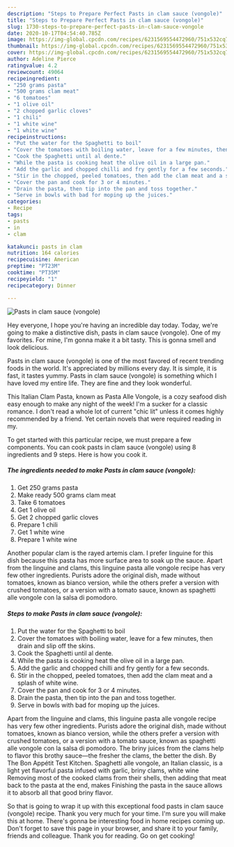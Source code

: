 ```yaml
---
description: "Steps to Prepare Perfect Pasts in clam sauce (vongole)"
title: "Steps to Prepare Perfect Pasts in clam sauce (vongole)"
slug: 1730-steps-to-prepare-perfect-pasts-in-clam-sauce-vongole
date: 2020-10-17T04:54:40.785Z
image: https://img-global.cpcdn.com/recipes/6231569554472960/751x532cq70/pasts-in-clam-sauce-vongole-recipe-main-photo.jpg
thumbnail: https://img-global.cpcdn.com/recipes/6231569554472960/751x532cq70/pasts-in-clam-sauce-vongole-recipe-main-photo.jpg
cover: https://img-global.cpcdn.com/recipes/6231569554472960/751x532cq70/pasts-in-clam-sauce-vongole-recipe-main-photo.jpg
author: Adeline Pierce
ratingvalue: 4.2
reviewcount: 49064
recipeingredient:
- "250 grams pasta"
- "500 grams clam meat"
- "6 tomatoes"
- "1 olive oil"
- "2 chopped garlic cloves"
- "1 chili"
- "1 white wine"
- "1 white wine"
recipeinstructions:
- "Put the water for the Spaghetti to boil"
- "Cover the tomatoes with boiling water, leave for a few minutes, then drain and slip off the skins."
- "Cook the Spaghetti until al dente."
- "While the pasta is cooking heat the olive oil in a large pan."
- "Add the garlic and chopped chilli and fry gently for a few seconds."
- "Stir in the chopped, peeled tomatoes, then add the clam meat and a splash of white wine."
- "Cover the pan and cook for 3 or 4 minutes."
- "Drain the pasta, then tip into the pan and toss together."
- "Serve in bowls with bad for moping up the juices."
categories:
- Recipe
tags:
- pasts
- in
- clam

katakunci: pasts in clam 
nutrition: 164 calories
recipecuisine: American
preptime: "PT23M"
cooktime: "PT35M"
recipeyield: "1"
recipecategory: Dinner

---
```



![Pasts in clam sauce (vongole)](https://img-global.cpcdn.com/recipes/6231569554472960/751x532cq70/pasts-in-clam-sauce-vongole-recipe-main-photo.jpg)

Hey everyone, I hope you're having an incredible day today. Today, we're going to make a distinctive dish, pasts in clam sauce (vongole). One of my favorites. For mine, I'm gonna make it a bit tasty. This is gonna smell and look delicious.

Pasts in clam sauce (vongole) is one of the most favored of recent trending foods in the world. It's appreciated by millions every day. It is simple, it is fast, it tastes yummy. Pasts in clam sauce (vongole) is something which I have loved my entire life. They are fine and they look wonderful.

This Italian Clam Pasta, known as Pasta Alle Vongole, is a cozy seafood dish easy enough to make any night of the week! I&#39;m a sucker for a classic romance. I don&#39;t read a whole lot of current &#34;chic lit&#34; unless it comes highly recommended by a friend. Yet certain novels that were required reading in my.


To get started with this particular recipe, we must prepare a few components. You can cook pasts in clam sauce (vongole) using 8 ingredients and 9 steps. Here is how you cook it.

<!--inarticleads1-->

##### The ingredients needed to make Pasts in clam sauce (vongole):

1. Get 250 grams pasta
1. Make ready 500 grams clam meat
1. Take 6 tomatoes
1. Get 1 olive oil
1. Get 2 chopped garlic cloves
1. Prepare 1 chili
1. Get 1 white wine
1. Prepare 1 white wine


Another popular clam is the rayed artemis clam. I prefer linguine for this dish because this pasta has more surface area to soak up the sauce. Apart from the linguine and clams, this linguine pasta alle vongole recipe has very few other ingredients. Purists adore the original dish, made without tomatoes, known as bianco version, while the others prefer a version with crushed tomatoes, or a version with a tomato sauce, known as spaghetti alle vongole con la salsa di pomodoro. 

<!--inarticleads2-->

##### Steps to make Pasts in clam sauce (vongole):

1. Put the water for the Spaghetti to boil
1. Cover the tomatoes with boiling water, leave for a few minutes, then drain and slip off the skins.
1. Cook the Spaghetti until al dente.
1. While the pasta is cooking heat the olive oil in a large pan.
1. Add the garlic and chopped chilli and fry gently for a few seconds.
1. Stir in the chopped, peeled tomatoes, then add the clam meat and a splash of white wine.
1. Cover the pan and cook for 3 or 4 minutes.
1. Drain the pasta, then tip into the pan and toss together.
1. Serve in bowls with bad for moping up the juices.


Apart from the linguine and clams, this linguine pasta alle vongole recipe has very few other ingredients. Purists adore the original dish, made without tomatoes, known as bianco version, while the others prefer a version with crushed tomatoes, or a version with a tomato sauce, known as spaghetti alle vongole con la salsa di pomodoro. The briny juices from the clams help to flavor this brothy sauce—the fresher the clams, the better the dish. By The Bon Appétit Test Kitchen. Spaghetti alle vongole, an Italian classic, is a light yet flavorful pasta infused with garlic, briny clams, white wine Removing most of the cooked clams from their shells, then adding that meat back to the pasta at the end, makes Finishing the pasta in the sauce allows it to absorb all that good briny flavor. 

So that is going to wrap it up with this exceptional food pasts in clam sauce (vongole) recipe. Thank you very much for your time. I'm sure you will make this at home. There's gonna be interesting food in home recipes coming up. Don't forget to save this page in your browser, and share it to your family, friends and colleague. Thank you for reading. Go on get cooking!
